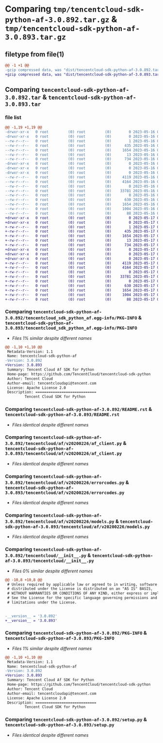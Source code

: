 # Comparing `tmp/tencentcloud-sdk-python-af-3.0.892.tar.gz` & `tmp/tencentcloud-sdk-python-af-3.0.893.tar.gz`

## filetype from file(1)

```diff
@@ -1 +1 @@
-gzip compressed data, was "dist/tencentcloud-sdk-python-af-3.0.892.tar", last modified: Tue May 16 00:26:36 2023, max compression
+gzip compressed data, was "dist/tencentcloud-sdk-python-af-3.0.893.tar", last modified: Wed May 17 03:21:23 2023, max compression
```

## Comparing `tencentcloud-sdk-python-af-3.0.892.tar` & `tencentcloud-sdk-python-af-3.0.893.tar`

### file list

```diff
@@ -1,19 +1,19 @@
-drwxr-xr-x   0 root         (0) root         (0)        0 2023-05-16 00:26:36.000000 tencentcloud-sdk-python-af-3.0.892/
-drwxr-xr-x   0 root         (0) root         (0)        0 2023-05-16 00:26:36.000000 tencentcloud-sdk-python-af-3.0.892/tencentcloud_sdk_python_af.egg-info/
--rw-r--r--   0 root         (0) root         (0)        1 2023-05-16 00:26:36.000000 tencentcloud-sdk-python-af-3.0.892/tencentcloud_sdk_python_af.egg-info/dependency_links.txt
--rw-r--r--   0 root         (0) root         (0)      435 2023-05-16 00:26:36.000000 tencentcloud-sdk-python-af-3.0.892/tencentcloud_sdk_python_af.egg-info/SOURCES.txt
--rw-r--r--   0 root         (0) root         (0)     1654 2023-05-16 00:26:36.000000 tencentcloud-sdk-python-af-3.0.892/tencentcloud_sdk_python_af.egg-info/PKG-INFO
--rw-r--r--   0 root         (0) root         (0)       13 2023-05-16 00:26:36.000000 tencentcloud-sdk-python-af-3.0.892/tencentcloud_sdk_python_af.egg-info/top_level.txt
--rw-r--r--   0 root         (0) root         (0)      734 2023-05-16 00:26:35.000000 tencentcloud-sdk-python-af-3.0.892/README.rst
-drwxr-xr-x   0 root         (0) root         (0)        0 2023-05-16 00:26:36.000000 tencentcloud-sdk-python-af-3.0.892/tencentcloud/
-drwxr-xr-x   0 root         (0) root         (0)        0 2023-05-16 00:26:36.000000 tencentcloud-sdk-python-af-3.0.892/tencentcloud/af/
-drwxr-xr-x   0 root         (0) root         (0)        0 2023-05-16 00:26:36.000000 tencentcloud-sdk-python-af-3.0.892/tencentcloud/af/v20200226/
--rw-r--r--   0 root         (0) root         (0)     4119 2023-05-16 00:26:35.000000 tencentcloud-sdk-python-af-3.0.892/tencentcloud/af/v20200226/af_client.py
--rw-r--r--   0 root         (0) root         (0)     4164 2023-05-16 00:26:35.000000 tencentcloud-sdk-python-af-3.0.892/tencentcloud/af/v20200226/errorcodes.py
--rw-r--r--   0 root         (0) root         (0)        0 2023-05-16 00:26:35.000000 tencentcloud-sdk-python-af-3.0.892/tencentcloud/af/v20200226/__init__.py
--rw-r--r--   0 root         (0) root         (0)    33781 2023-05-16 00:26:35.000000 tencentcloud-sdk-python-af-3.0.892/tencentcloud/af/v20200226/models.py
--rw-r--r--   0 root         (0) root         (0)        0 2023-05-16 00:26:35.000000 tencentcloud-sdk-python-af-3.0.892/tencentcloud/af/__init__.py
--rw-r--r--   0 root         (0) root         (0)      630 2023-05-16 00:26:35.000000 tencentcloud-sdk-python-af-3.0.892/tencentcloud/__init__.py
--rw-r--r--   0 root         (0) root         (0)     1654 2023-05-16 00:26:36.000000 tencentcloud-sdk-python-af-3.0.892/PKG-INFO
--rw-r--r--   0 root         (0) root         (0)     1004 2023-05-16 00:26:35.000000 tencentcloud-sdk-python-af-3.0.892/setup.py
--rw-r--r--   0 root         (0) root         (0)       88 2023-05-16 00:26:36.000000 tencentcloud-sdk-python-af-3.0.892/setup.cfg
+drwxr-xr-x   0 root         (0) root         (0)        0 2023-05-17 03:21:23.000000 tencentcloud-sdk-python-af-3.0.893/
+drwxr-xr-x   0 root         (0) root         (0)        0 2023-05-17 03:21:23.000000 tencentcloud-sdk-python-af-3.0.893/tencentcloud_sdk_python_af.egg-info/
+-rw-r--r--   0 root         (0) root         (0)        1 2023-05-17 03:21:23.000000 tencentcloud-sdk-python-af-3.0.893/tencentcloud_sdk_python_af.egg-info/dependency_links.txt
+-rw-r--r--   0 root         (0) root         (0)      435 2023-05-17 03:21:23.000000 tencentcloud-sdk-python-af-3.0.893/tencentcloud_sdk_python_af.egg-info/SOURCES.txt
+-rw-r--r--   0 root         (0) root         (0)     1654 2023-05-17 03:21:23.000000 tencentcloud-sdk-python-af-3.0.893/tencentcloud_sdk_python_af.egg-info/PKG-INFO
+-rw-r--r--   0 root         (0) root         (0)       13 2023-05-17 03:21:23.000000 tencentcloud-sdk-python-af-3.0.893/tencentcloud_sdk_python_af.egg-info/top_level.txt
+-rw-r--r--   0 root         (0) root         (0)      734 2023-05-17 03:21:23.000000 tencentcloud-sdk-python-af-3.0.893/README.rst
+drwxr-xr-x   0 root         (0) root         (0)        0 2023-05-17 03:21:23.000000 tencentcloud-sdk-python-af-3.0.893/tencentcloud/
+drwxr-xr-x   0 root         (0) root         (0)        0 2023-05-17 03:21:23.000000 tencentcloud-sdk-python-af-3.0.893/tencentcloud/af/
+drwxr-xr-x   0 root         (0) root         (0)        0 2023-05-17 03:21:23.000000 tencentcloud-sdk-python-af-3.0.893/tencentcloud/af/v20200226/
+-rw-r--r--   0 root         (0) root         (0)     4119 2023-05-17 03:21:23.000000 tencentcloud-sdk-python-af-3.0.893/tencentcloud/af/v20200226/af_client.py
+-rw-r--r--   0 root         (0) root         (0)     4164 2023-05-17 03:21:23.000000 tencentcloud-sdk-python-af-3.0.893/tencentcloud/af/v20200226/errorcodes.py
+-rw-r--r--   0 root         (0) root         (0)        0 2023-05-17 03:21:23.000000 tencentcloud-sdk-python-af-3.0.893/tencentcloud/af/v20200226/__init__.py
+-rw-r--r--   0 root         (0) root         (0)    33781 2023-05-17 03:21:23.000000 tencentcloud-sdk-python-af-3.0.893/tencentcloud/af/v20200226/models.py
+-rw-r--r--   0 root         (0) root         (0)        0 2023-05-17 03:21:23.000000 tencentcloud-sdk-python-af-3.0.893/tencentcloud/af/__init__.py
+-rw-r--r--   0 root         (0) root         (0)      630 2023-05-17 03:21:23.000000 tencentcloud-sdk-python-af-3.0.893/tencentcloud/__init__.py
+-rw-r--r--   0 root         (0) root         (0)     1654 2023-05-17 03:21:23.000000 tencentcloud-sdk-python-af-3.0.893/PKG-INFO
+-rw-r--r--   0 root         (0) root         (0)     1004 2023-05-17 03:21:23.000000 tencentcloud-sdk-python-af-3.0.893/setup.py
+-rw-r--r--   0 root         (0) root         (0)       88 2023-05-17 03:21:23.000000 tencentcloud-sdk-python-af-3.0.893/setup.cfg
```

### Comparing `tencentcloud-sdk-python-af-3.0.892/tencentcloud_sdk_python_af.egg-info/PKG-INFO` & `tencentcloud-sdk-python-af-3.0.893/tencentcloud_sdk_python_af.egg-info/PKG-INFO`

 * *Files 1% similar despite different names*

```diff
@@ -1,10 +1,10 @@
 Metadata-Version: 1.1
 Name: tencentcloud-sdk-python-af
-Version: 3.0.892
+Version: 3.0.893
 Summary: Tencent Cloud Af SDK for Python
 Home-page: https://github.com/TencentCloud/tencentcloud-sdk-python
 Author: Tencent Cloud
 Author-email: tencentcloudapi@tencent.com
 License: Apache License 2.0
 Description: ============================
         Tencent Cloud SDK for Python
```

### Comparing `tencentcloud-sdk-python-af-3.0.892/README.rst` & `tencentcloud-sdk-python-af-3.0.893/README.rst`

 * *Files identical despite different names*

### Comparing `tencentcloud-sdk-python-af-3.0.892/tencentcloud/af/v20200226/af_client.py` & `tencentcloud-sdk-python-af-3.0.893/tencentcloud/af/v20200226/af_client.py`

 * *Files identical despite different names*

### Comparing `tencentcloud-sdk-python-af-3.0.892/tencentcloud/af/v20200226/errorcodes.py` & `tencentcloud-sdk-python-af-3.0.893/tencentcloud/af/v20200226/errorcodes.py`

 * *Files identical despite different names*

### Comparing `tencentcloud-sdk-python-af-3.0.892/tencentcloud/af/v20200226/models.py` & `tencentcloud-sdk-python-af-3.0.893/tencentcloud/af/v20200226/models.py`

 * *Files identical despite different names*

### Comparing `tencentcloud-sdk-python-af-3.0.892/tencentcloud/__init__.py` & `tencentcloud-sdk-python-af-3.0.893/tencentcloud/__init__.py`

 * *Files 0% similar despite different names*

```diff
@@ -10,8 +10,8 @@
 # Unless required by applicable law or agreed to in writing, software
 # distributed under the License is distributed on an "AS IS" BASIS,
 # WITHOUT WARRANTIES OR CONDITIONS OF ANY KIND, either express or implied.
 # See the License for the specific language governing permissions and
 # limitations under the License.
 
 
-__version__ = '3.0.892'
+__version__ = '3.0.893'
```

### Comparing `tencentcloud-sdk-python-af-3.0.892/PKG-INFO` & `tencentcloud-sdk-python-af-3.0.893/PKG-INFO`

 * *Files 1% similar despite different names*

```diff
@@ -1,10 +1,10 @@
 Metadata-Version: 1.1
 Name: tencentcloud-sdk-python-af
-Version: 3.0.892
+Version: 3.0.893
 Summary: Tencent Cloud Af SDK for Python
 Home-page: https://github.com/TencentCloud/tencentcloud-sdk-python
 Author: Tencent Cloud
 Author-email: tencentcloudapi@tencent.com
 License: Apache License 2.0
 Description: ============================
         Tencent Cloud SDK for Python
```

### Comparing `tencentcloud-sdk-python-af-3.0.892/setup.py` & `tencentcloud-sdk-python-af-3.0.893/setup.py`

 * *Files identical despite different names*

